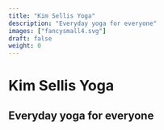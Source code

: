 ```yaml
---
title: "Kim Sellis Yoga"
description: "Everyday yoga for everyone"
images: ["fancysmall4.svg"]
draft: false
weight: 0
---
```


# Kim Sellis Yoga
## Everyday yoga for everyone